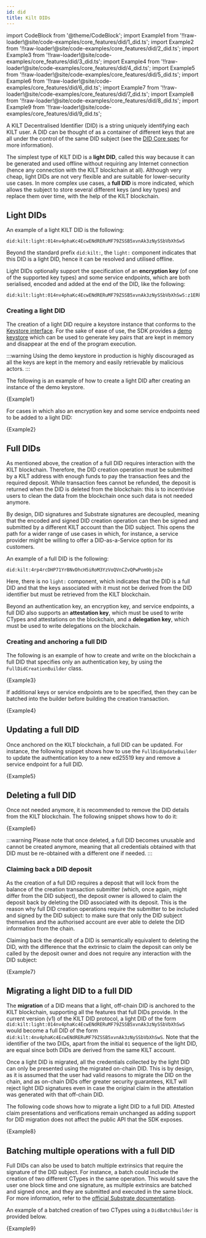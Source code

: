 ```yaml
---
id: did
title: Kilt DIDs
---
```

import CodeBlock from '@theme/CodeBlock';
import Example1 from '!!raw-loader!@site/code-examples/core_features/did/1_did.ts';
import Example2 from '!!raw-loader!@site/code-examples/core_features/did/2_did.ts';
import Example3 from '!!raw-loader!@site/code-examples/core_features/did/3_did.ts';
import Example4 from '!!raw-loader!@site/code-examples/core_features/did/4_did.ts';
import Example5 from '!!raw-loader!@site/code-examples/core_features/did/5_did.ts';
import Example6 from '!!raw-loader!@site/code-examples/core_features/did/6_did.ts';
import Example7 from '!!raw-loader!@site/code-examples/core_features/did/7_did.ts';
import Example8 from '!!raw-loader!@site/code-examples/core_features/did/8_did.ts';
import Example9 from '!!raw-loader!@site/code-examples/core_features/did/9_did.ts';

A KILT Decentralised Identifier (DID) is a string uniquely identifying each KILT user. A DID can be thought of as a container of different keys that are all under the control of the same DID subject (see the [DID Core spec](https://www.w3.org/TR/did-core/) for more information).

The simplest type of KILT DID is a **light DID**, called this way because it can be generated and used offline without requiring any Internet connection (hence any connection with the KILT blockchain at all). Although very cheap, light DIDs are not very flexible and are suitable for lower-security use cases. In more complex use cases, a **full DID** is more indicated, which allows the subject to store several different keys (and key types) and replace them over time, with the help of the KILT blockchain.

## Light DIDs

An example of a light KILT DID is the following:

```
did:kilt:light:014nv4phaKc4EcwENdRERuMF79ZSSB5xvnAk3zNySSbVbXhSwS
```

Beyond the standard prefix `did:kilt:`, the `light:` component indicates that this DID is a light DID, hence it can be resolved and utilised offline.

Light DIDs optionally support the specification of an **encryption key** (of one of the supported key types) and some service endpoints, which are both serialised, encoded and added at the end of the DID, like the following:

```
did:kilt:light:014nv4phaKc4EcwENdRERuMF79ZSSB5xvnAk3zNySSbVbXhSwS:z1ERkVVjngcarMbJn6YssB1PYULescQneSSEfCTJwYbzT2aK8fzH5WPsp3G4UVuLWWfsTayketnFV74YCnyboHBUvqEs6J8jdYY5dK2XeqCCs653Sf9XVH4RN2WvPrDFZXzzKf3KigvcaE7kkaEwLZvcas3U1M2ZDZCajDG71winwaRNrDtcqkJL9V6Q5yKNWRacw7hJ58d
```

### Creating a light DID

The creation of a light DID require a keystore instance that conforms to the [Keystore interface](https://github.com/KILTprotocol/sdk-js/blob/develop/packages/types/src/Keystore.ts). For the sake of ease of use, the SDK provides a [demo keystore](https://github.com/KILTprotocol/sdk-js/blob/develop/packages/did/src/DemoKeystore/DemoKeystore.ts) which can be used to generate key pairs that are kept in memory and disappear at the end of the program execution.

:::warning
Using the demo keystore in production is highly discouraged as all the keys are kept in the memory and easily retrievable by malicious actors.
:::

The following is an example of how to create a light DID after creating an instance of the demo keystore.

<CodeBlock className="language-js">
  {Example1}
</CodeBlock>

For cases in which also an encryption key and some service endpoints need to be added to a light DID:

<CodeBlock className="language-js">
  {Example2}
</CodeBlock>

## Full DIDs

As mentioned above, the creation of a full DID requires interaction with the KILT blockchain. Therefore, the DID creation operation must be submitted by a KILT address with enough funds to pay the transaction fees and the required deposit.
While transaction fees cannot be refunded, the deposit is returned when the DID is deleted from the blockchain: this is to incentivise users to clean the data from the blockchain once such data is not needed anymore.

By design, DID signatures and Substrate signatures are decoupled, meaning that the encoded and signed DID creation operation can then be signed and submitted by a different KILT account than the DID subject. This opens the path for a wider range of use cases in which, for instance, a service provider might be willing to offer a DID-as-a-Service option for its customers.

An example of a full DID is the following:

```
did:kilt:4rp4rcDHP71YrBNvDhcH5iRoM3YzVoQVnCZvQPwPom9bjo2e
```

Here, there is no `light:` component, which indicates that the DID is a full DID and that the keys associated with it must not be derived from the DID identifier but must be retrieved from the KILT blockchain.

Beyond an authentication key, an encryption key, and service endpoints, a full DID also supports an **attestation key**, which must be used to write CTypes and attestations on the blockchain, and a **delegation key**, which must be used to write delegations on the blockchain.

### Creating and anchoring a full DID

The following is an example of how to create and write on the blockchain a full DID that specifies only an authentication key, by using the `FullDidCreationBuilder` class.

<CodeBlock className="language-js">
  {Example3}
</CodeBlock>

If additional keys or service endpoints are to be specified, then they can be batched into the builder before building the creation transaction.

<CodeBlock className="language-js">
  {Example4}
</CodeBlock>

## Updating a full DID

Once anchored on the KILT blockchain, a full DID can be updated. For instance, the following snippet shows how to use the `FullDidUpdateBuilder` to update the authentication key to a new ed25519 key and remove a service endpoint for a full DID.

<CodeBlock className="language-js">
  {Example5}
</CodeBlock>

## Deleting a full DID

Once not needed anymore, it is recommended to remove the DID details from the KILT blockchain. The following snippet shows how to do it:

<CodeBlock className="language-js">
  {Example6}
</CodeBlock>

:::warning
Please note that once deleted, a full DID becomes unusable and cannot be created anymore, meaning that all credentials obtained with that DID must be re-obtained with a different one if needed.
:::

### Claiming back a DID deposit

As the creation of a full DID requires a deposit that will lock from the balance of the creation transaction submitter (which, once again, might differ from the DID subject), the deposit owner is allowed to claim the deposit back by deleting the DID associated with its deposit. This is the reason why full DID creation operations require the submitter to be included and signed by the DID subject: to make sure that only the DID subject themselves and the authorised account are ever able to delete the DID information from the chain.

Claiming back the deposit of a DID is semantically equivalent to deleting the DID, with the difference that the extrinsic to claim the deposit can only be called by the deposit owner and does not require any interaction with the DID subject:

<CodeBlock className="language-js">
  {Example7}
</CodeBlock>

## Migrating a light DID to a full DID

The **migration** of a DID means that a light, off-chain DID is anchored to the KILT blockchain, supporting all the features that full DIDs provide. In the current version (v1) of the KILT DID protocol, a light DID of the form `did:kilt:light:014nv4phaKc4EcwENdRERuMF79ZSSB5xvnAk3zNySSbVbXhSwS` would become a full DID of the form `did:kilt:4nv4phaKc4EcwENdRERuMF79ZSSB5xvnAk3zNySSbVbXhSwS`. Note that the identifier of the two DIDs, apart from the initial `01` sequence of the light DID, are equal since both DIDs are derived from the same KILT account.

Once a light DID is migrated, all the credentials collected by the light DID can only be presented using the migrated on-chain DID. This is by design, as it is assumed that the user had valid reasons to migrate the DID on the chain, and as on-chain DIDs offer greater security guarantees, KILT will reject light DID signatures even in case the original claim in the attestation was generated with that off-chain DID.

The following code shows how to migrate a light DID to a full DID. Attested claim presentations and verifications remain unchanged as adding support for DID migration does not affect the public API that the SDK exposes.

<CodeBlock className="language-js">
  {Example8}
</CodeBlock>

## Batching multiple operations with a full DID

Full DIDs can also be used to batch multiple extrinsics that require the signature of the DID subject.
For instance, a batch could include the creation of two different CTypes in the same operation. This would save the user one block time and one signature, as multiple extrinsics are batched and signed once, and they are submitted and executed in the same block. For more information, refer to the [official Substrate documentation](https://paritytech.github.io/substrate/master/pallet_utility/pallet/struct.Pallet.html).

An example of a batched creation of two CTypes using a `DidBatchBuilder` is provided below.

<CodeBlock className="language-js">
  {Example9}
</CodeBlock>
